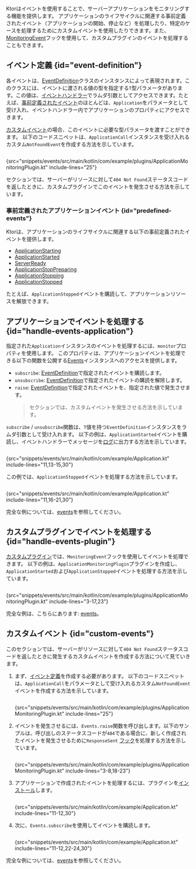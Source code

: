 [//]: # (title: アプリケーションのモニタリング)

<show-structure for="chapter" depth="2"/>

<tldr>
<var name="example_name" value="events"/>
<include from="lib.topic" element-id="download_example"/>
</tldr>

Ktorはイベントを使用することで、サーバーアプリケーションをモニタリングする機能を提供します。
アプリケーションのライフサイクルに関連する事前定義されたイベント（アプリケーションの開始、停止など）を処理したり、特定のケースを処理するためにカスタムイベントを使用したりできます。また、[MonitoringEvent](server-custom-plugins.md#handle-app-events)フックを使用して、カスタムプラグインのイベントを処理することもできます。

## イベント定義 {id="event-definition"}

各イベントは、[EventDefinition](https://api.ktor.io/ktor-shared/ktor-events/io.ktor.events/-event-definition/index.html)クラスのインスタンスによって表現されます。このクラスには、イベントに渡される値の型を指定する`T`型パラメータがあります。この値は、[イベントハンドラー](#handle-events-application)でラムダ引数としてアクセスできます。たとえば、[事前定義されたイベント](#predefined-events)のほとんどは、`Application`をパラメータとして受け入れ、イベントハンドラー内でアプリケーションのプロパティにアクセスできます。

[カスタムイベント](#custom-events)の場合、このイベントに必要な型パラメータを渡すことができます。
以下のコードスニペットは、`ApplicationCall`インスタンスを受け入れるカスタム`NotFoundEvent`を作成する方法を示しています。

```kotlin
```

{src="snippets/events/src/main/kotlin/com/example/plugins/ApplicationMonitoringPlugin.kt" include-lines="25"}

[](#custom-events)セクションでは、サーバーがリソースに対して`404 Not Found`ステータスコードを返したときに、カスタムプラグインでこのイベントを発生させる方法を示しています。

### 事前定義されたアプリケーションイベント {id="predefined-events"}

Ktorは、アプリケーションのライフサイクルに関連する以下の事前定義されたイベントを提供します。

- [ApplicationStarting](https://api.ktor.io/ktor-server/ktor-server-core/io.ktor.server.application/-application-starting.html)
- [ApplicationStarted](https://api.ktor.io/ktor-server/ktor-server-core/io.ktor.server.application/-application-started.html)
- [ServerReady](https://api.ktor.io/ktor-server/ktor-server-core/io.ktor.server.application/-server-ready.html)
- [ApplicationStopPreparing](https://api.ktor.io/ktor-server/ktor-server-core/io.ktor.server.application/-application-stop-preparing.html)
- [ApplicationStopping](https://api.ktor.io/ktor-server/ktor-server-core/io.ktor.server.application/-application-stopping.html)
- [ApplicationStopped](https://api.ktor.io/ktor-server/ktor-server-core/io.ktor.server.application/-application-stopped.html)

たとえば、`ApplicationStopped`イベントを購読して、アプリケーションリソースを解放できます。

## アプリケーションでイベントを処理する {id="handle-events-application"}

指定された`Application`インスタンスのイベントを処理するには、`monitor`プロパティを使用します。
このプロパティは、アプリケーションイベントを処理できる以下の関数を公開する[Events](https://api.ktor.io/ktor-shared/ktor-events/io.ktor.events/-events/index.html)インスタンスへのアクセスを提供します。

- `subscribe`: [EventDefinition](#event-definition)で指定されたイベントを購読します。
- `unsubscribe`: [EventDefinition](#event-definition)で指定されたイベントの購読を解除します。
- `raise`: [EventDefinition](#event-definition)で指定されたイベントを、指定された値で発生させます。
  > [](#custom-events)セクションでは、カスタムイベントを発生させる方法を示しています。

`subscribe` / `unsubscribe`関数は、`T`値を持つ`EventDefinition`インスタンスをラムダ引数として受け入れます。
以下の例は、`ApplicationStarted`イベントを購読し、イベントハンドラーでメッセージを[ログ](server-logging.md)に出力する方法を示しています。

```kotlin
```

{src="snippets/events/src/main/kotlin/com/example/Application.kt" include-lines="11,13-15,30"}

この例では、`ApplicationStopped`イベントを処理する方法を示しています。

```kotlin
```

{src="snippets/events/src/main/kotlin/com/example/Application.kt" include-lines="11,16-21,30"}

完全な例については、[events](https://github.com/ktorio/ktor-documentation/tree/%ktor_version%/codeSnippets/snippets/events)を参照してください。

## カスタムプラグインでイベントを処理する {id="handle-events-plugin"}

[カスタムプラグイン](server-custom-plugins.md#handle-app-events)では、`MonitoringEvent`フックを使用してイベントを処理できます。
以下の例は、`ApplicationMonitoringPlugin`プラグインを作成し、`ApplicationStarted`および`ApplicationStopped`イベントを処理する方法を示しています。

```kotlin
```

{src="snippets/events/src/main/kotlin/com/example/plugins/ApplicationMonitoringPlugin.kt" include-lines="3-17,23"}

完全な例は、こちらにあります: [events](https://github.com/ktorio/ktor-documentation/tree/%ktor_version%/codeSnippets/snippets/events)。

## カスタムイベント {id="custom-events"}

このセクションでは、サーバーがリソースに対して`404 Not Found`ステータスコードを返したときに発生するカスタムイベントを作成する方法について見ていきます。

1. まず、[イベント定義](#event-definition)を作成する必要があります。
   以下のコードスニペットは、`ApplicationCall`をパラメータとして受け入れるカスタム`NotFoundEvent`イベントを作成する方法を示しています。

   ```kotlin
   ```
   {src="snippets/events/src/main/kotlin/com/example/plugins/ApplicationMonitoringPlugin.kt" include-lines="25"}
2. イベントを発生させるには、`Events.raise`関数を呼び出します。以下のサンプルは、呼び出しのステータスコードが`404`である場合に、新しく作成されたイベントを発生させるために`ResponseSent` [フック](server-custom-plugins.md#other)を処理する方法を示しています。

   ```kotlin
   ```
   {src="snippets/events/src/main/kotlin/com/example/plugins/ApplicationMonitoringPlugin.kt" include-lines="3-8,18-23"}
3. アプリケーションで作成されたイベントを処理するには、プラグインを[インストール](server-plugins.md#install)します。

   ```kotlin
   ```
   {src="snippets/events/src/main/kotlin/com/example/Application.kt" include-lines="11-12,30"}

4. 次に、`Events.subscribe`を使用してイベントを購読します。

   ```kotlin
   ```
   {src="snippets/events/src/main/kotlin/com/example/Application.kt" include-lines="11-12,22-24,30"}

完全な例については、[events](https://github.com/ktorio/ktor-documentation/tree/%ktor_version%/codeSnippets/snippets/events)を参照してください。